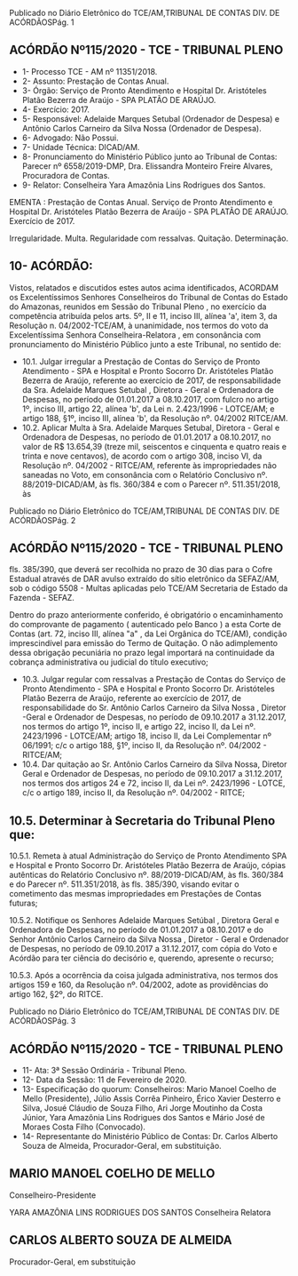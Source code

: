 Publicado  no  Diário  Eletrônico do TCE/AM,TRIBUNAL DE CONTAS DIV. DE ACÓRDÃOSPág. 1

## ACÓRDÃO Nº115/2020 - TCE - TRIBUNAL PLENO

- 1- Processo TCE - AM nº 11351/2018.
- 2- Assunto: Prestação de Contas Anual.
- 3- Órgão: Serviço  de  Pronto  Atendimento  e  Hospital  Dr.  Aristóteles  Platão  Bezerra  de Araújo - SPA PLATÃO DE ARAÚJO.
- 4- Exercício: 2017.
- 5- Responsável: Adelaide  Marques Setubal (Ordenador de Despesa) e Antônio Carlos Carneiro da Silva Nossa (Ordenador de Despesa).
- 6- Advogado: Não Possui.
- 7- Unidade Técnica: DICAD/AM.
- 8- Pronunciamento  do  Ministério  Público  junto  ao  Tribunal  de  Contas: Parecer  nº 6558/2019-DMP, Dra. Elissandra Monteiro Freire Alvares, Procuradora de Contas.
- 9- Relator: Conselheira Yara Amazônia Lins Rodrigues dos Santos.

EMENTA :  Prestação  de  Contas  Anual.  Serviço  de Pronto Atendimento e Hospital Dr. Aristóteles Platão Bezerra  de  Araújo  -  SPA  PLATÃO  DE  ARAÚJO. Exercício de 2017.

Irregularidade.  Multa.  Regularidade  com  ressalvas. Quitação. Determinação.

## 10-  ACÓRDÃO:

Vistos, relatados e discutidos estes autos acima identificados, ACORDAM os Excelentíssimos Senhores Conselheiros do Tribunal de Contas do Estado do Amazonas, reunidos em Sessão do Tribunal Pleno , no exercício da competência atribuída pelos arts. 5º, II e 11, inciso III, alínea 'a', item 3, da Resolução n. 04/2002-TCE/AM, à unanimidade, nos termos do voto da Excelentíssima Senhora Conselheira-Relatora ,  em consonância com pronunciamento do Ministério Público junto a este Tribunal, no sentido de:

- 10.1. Julgar irregular a Prestação de Contas do Serviço de Pronto Atendimento  -  SPA  e  Hospital  e  Pronto  Socorro  Dr.  Aristóteles  Platão Bezerra de Araújo,  referente  ao  exercício  de  2017,  de  responsabilidade da Sra.  Adelaide  Marques  Setubal , Diretora  -  Geral  e  Ordenadora  de Despesas, no período de 01.01.2017 a 08.10.2017, com fulcro no artigo 1º,  inciso  III,  artigo  22,  alínea  'b',  da  Lei  n.  2.423/1996  -  LOTCE/AM;  e artigo 188,  §1º, inciso III, alínea 'b', da  Resolução  nº.  04/2002  RITCE/AM.
- 10.2. Aplicar  Multa à Sra.  Adelaide  Marques  Setubal, Diretora  -  Geral  e Ordenadora  de  Despesas,  no  período  de  01.01.2017  a  08.10.2017, no valor de R$ 13.654,39 (treze mil, seiscentos e cinquenta e quatro reais e trinta  e  nove  centavos),  de  acordo  com  o  artigo  308,  inciso  VI,  da Resolução  nº.  04/2002  -  RITCE/AM,  referente  às  impropriedades  não saneadas  no Voto,  em  consonância  com  o  Relatório  Conclusivo  nº. 88/2019-DICAD/AM, às fls. 360/384 e com o Parecer nº. 511.351/2018, às

Publicado  no  Diário  Eletrônico do TCE/AM,TRIBUNAL DE CONTAS DIV. DE ACÓRDÃOSPág. 2

## ACÓRDÃO Nº115/2020 - TCE - TRIBUNAL PLENO

fls. 385/390, que deverá ser recolhida no prazo de 30 dias para o Cofre Estadual através de DAR  avulso extraído do sítio eletrônico da SEFAZ/AM,  sob  o  código  5508  -  Multas  aplicadas  pelo  TCE/AM  Secretaria de Estado da Fazenda - SEFAZ.

Dentro do prazo anteriormente conferido, é obrigatório o encaminhamento do comprovante de pagamento ( autenticado pelo Banco ) a esta Corte de Contas  (art.  72,  inciso  III,  alínea  "a"  ,  da  Lei  Orgânica  do  TCE/AM), condição  imprescindível  para  emissão  do  Termo  de  Quitação.  O  não adimplemento  dessa  obrigação  pecuniária  no  prazo  legal  importará  na continuidade da cobrança administrativa ou judicial do título executivo;

- 10.3. Julgar  regular  com  ressalvas a  Prestação  de  Contas  do  Serviço  de Pronto  Atendimento  -  SPA  e  Hospital  e  Pronto  Socorro  Dr.  Aristóteles Platão Bezerra de Araújo, referente ao exercício de 2017, de responsabilidade do Sr. Antônio Carlos Carneiro da Silva Nossa , Diretor -Geral e Ordenador  de  Despesas, no período de 09.10.2017 a 31.12.2017, nos termos do artigo 1º, inciso II, e artigo 22, inciso  II,  da  Lei  nº.  2423/1996  -  LOTCE/AM;  artigo  18,  inciso  II,  da  Lei Complementar nº 06/1991; c/c o artigo 188, §1º, inciso II, da Resolução nº. 04/2002 - RITCE/AM;
- 10.4. Dar quitação ao Sr. Antônio Carlos Carneiro da Silva Nossa, Diretor Geral e Ordenador de Despesas, no período de 09.10.2017 a 31.12.2017, nos termos dos artigos 24 e 72, inciso II, da Lei nº. 2423/1996 - LOTCE, c/c o artigo 189, inciso II, da Resolução nº. 04/2002 - RITCE;

## 10.5. Determinar à Secretaria do Tribunal Pleno que:

10.5.1. Remeta à atual Administração do Serviço de Pronto Atendimento SPA e Hospital e Pronto Socorro Dr. Aristóteles Platão Bezerra de Araújo, cópias autênticas do Relatório Conclusivo nº. 88/2019-DICAD/AM, às fls. 360/384 e do Parecer nº. 511.351/2018, às fls. 385/390, visando evitar o cometimento  das  mesmas  impropriedades  em  Prestações  de  Contas futuras;

10.5.2. Notifique  os  Senhores Adelaide  Marques  Setúbal , Diretora  Geral e Ordenadora de Despesas, no período de 01.01.2017 a 08.10.2017  e  do  Senhor Antônio  Carlos  Carneiro  da  Silva  Nossa , Diretor  -  Geral  e  Ordenador  de  Despesas,  no  período  de  09.10.2017  a 31.12.2017, com cópia do Voto e Acórdão para ter ciência do decisório e, querendo, apresente o recurso;

10.5.3. Após a ocorrência da coisa julgada administrativa, nos termos dos artigos  159  e  160,  da  Resolução  nº.  04/2002,  adote  as  providências  do artigo 162, §2º, do RITCE.

Publicado  no  Diário  Eletrônico do TCE/AM,TRIBUNAL DE CONTAS DIV. DE ACÓRDÃOSPág. 3

## ACÓRDÃO Nº115/2020 - TCE - TRIBUNAL PLENO

- 11-  Ata: 3ª Sessão Ordinária - Tribunal Pleno.
- 12-  Data da Sessão: 11 de Fevereiro de 2020.
- 13-  Especificação do quorum: Conselheiros: Mario Manoel Coelho de Mello (Presidente), Júlio Assis Corrêa Pinheiro, Érico Xavier Desterro e Silva, Josué Cláudio de Souza Filho, Ari Jorge Moutinho da Costa Júnior, Yara Amazônia Lins Rodrigues dos Santos e Mário José de Moraes Costa Filho (Convocado).
- 14-  Representante  do  Ministério  Público  de  Contas: Dr. Carlos  Alberto  Souza  de Almeida, Procurador-Geral, em substituição.

## MARIO MANOEL COELHO DE MELLO

Conselheiro-Presidente

YARA AMAZÔNIA LINS RODRIGUES DOS SANTOS Conselheira Relatora

## CARLOS ALBERTO SOUZA DE ALMEIDA

Procurador-Geral, em substituição